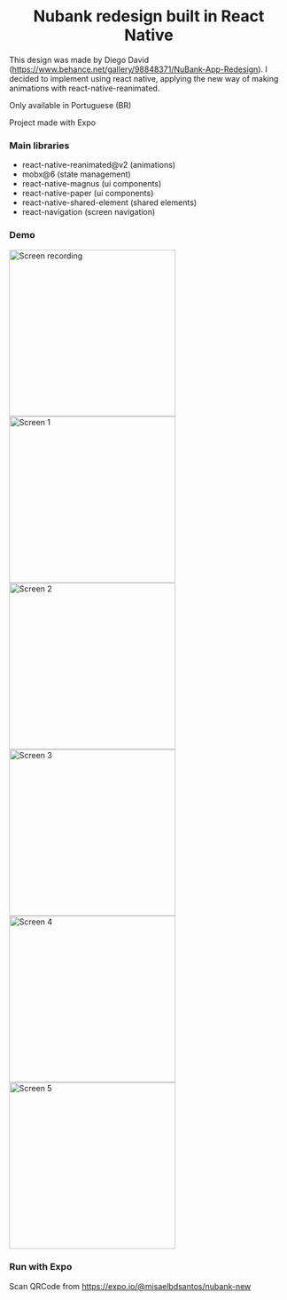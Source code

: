 <h1 align="center">
  Nubank redesign built in React Native
</h1>

This design was made by Diego David (https://www.behance.net/gallery/98848371/NuBank-App-Redesign). I decided to implement using react native, applying the new way of making animations with react-native-reanimated.

Only available in Portuguese (BR)

Project made with Expo

### Main libraries

- react-native-reanimated@v2 (animations)
- mobx@6 (state management)
- react-native-magnus (ui components)
- react-native-paper (ui components)
- react-native-shared-element (shared elements)
- react-navigation (screen navigation)

### Demo

<p>
  <img alt="Screen recording" src="demo/screen-recording.gif" width="300" />
  <img alt="Screen 1" src="demo/1.jpg" width="300" />
  <img alt="Screen 2" src="demo/2.jpg" width="300"/>
  <img alt="Screen 3" src="demo/3.jpg" width="300"/>
  <img alt="Screen 4" src="demo/4.jpg" width="300"/>
  <img alt="Screen 5" src="demo/5.jpg" width="300"/>
</p>

### Run with Expo

Scan QRCode from https://expo.io/@misaelbdsantos/nubank-new 
